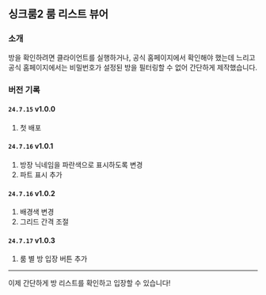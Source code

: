 ## 싱크룸2 룸 리스트 뷰어

### 소개
방을 확인하려면 클라이언트를 실행하거나, 공식 홈페이지에서 확인해야 했는데 느리고 공식 홈페이지에서는 비밀번호가 설정된 방을 필터링할 수 없어 간단하게 제작했습니다.

### 버전 기록

#### `24.7.15` v1.0.0
1. 첫 배포

#### `24.7.16` v1.0.1
1. 방장 닉네임을 파란색으로 표시하도록 변경
2. 파트 표시 추가

#### `24.7.16` v1.0.2
1. 배경색 변경
2. 그리드 간격 조절

#### `24.7.17` v1.0.3
1. 룸 별 방 입장 버튼 추가
---

이제 간단하게 방 리스트를 확인하고 입장할 수 있습니다!
